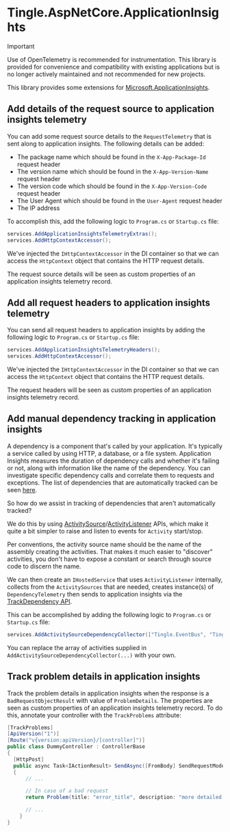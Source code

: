 # Tingle.AspNetCore.ApplicationInsights

> [!IMPORTANT]
> Use of OpenTelemetry is recommended for instrumentation. This library is provided for convenience and compatibility with existing applications but is no longer actively maintained and not recommended for new projects.

This library provides some extensions for [Microsoft.ApplicationInsights](https://github.com/Microsoft/ApplicationInsights-dotnet).

## Add details of the request source to application insights telemetry

You can add some request source details to the `RequestTelemetry` that is sent along to application insights. The following details can be added:

- The package name which should be found in the `X-App-Package-Id` request header
- The version name which should be found in the `X-App-Version-Name` request header
- The version code which should be found in the `X-App-Version-Code` request header
- The User Agent which should be found in the `User-Agent` request header
- The IP address

To accomplish this, add the following logic to `Program.cs` or `Startup.cs` file:

```cs
services.AddApplicationInsightsTelemetryExtras();
services.AddHttpContextAccessor();
```

We've injected the `IHttpContextAccessor` in the DI container so that we can access the `HttpContext` object that contains the HTTP request details.

The request source details will be seen as custom properties of an application insights telemetry record.

## Add all request headers to application insights telemetry

You can send all request headers to application insights by adding the following logic to `Program.cs` or `Startup.cs` file:

```cs
services.AddApplicationInsightsTelemetryHeaders();
services.AddHttpContextAccessor();
```

We've injected the `IHttpContextAccessor` in the DI container so that we can access the `HttpContext` object that contains the HTTP request details.

The request headers will be seen as custom properties of an application insights telemetry record.

## Add manual dependency tracking in application insights

A dependency is a component that's called by your application. It's typically a service called by using HTTP, a database, or a file system. Application Insights measures the duration of dependency calls and whether it's failing or not, along with information like the name of the dependency. You can investigate specific dependency calls and correlate them to requests and exceptions. The list of dependencies that are automatically tracked can be seen [here](https://learn.microsoft.com/en-us/azure/azure-monitor/app/asp-net-dependencies#automatically-tracked-dependencies).

So how do we assist in tracking of dependencies that aren't automatically tracked?

We do this by using [ActivitySource](https://learn.microsoft.com/en-us/dotnet/api/system.diagnostics.activitysource?view=net-5.0&ref=jimmybogard.com)/[ActivityListener](https://learn.microsoft.com/en-us/dotnet/api/system.diagnostics.activitylistener?view=net-5.0&ref=jimmybogard.com) APIs, which make it quite a bit simpler to raise and listen to events for `Activity` start/stop.

Per conventions, the activity source name should be the name of the assembly creating the activities. That makes it much easier to "discover" activities, you don't have to expose a constant or search through source code to discern the name.

We can then create an `IHostedService` that uses `ActivityListener` internally, collects from the `ActivitySources` that are needed, creates instance(s) of `DependencyTelemetry` then sends to application insights via the [TrackDependency API](https://learn.microsoft.com/en-us/azure/azure-monitor/app/api-custom-events-metrics#trackdependency).

This can be accomplished by adding the following logic to `Program.cs` or `Startup.cs` file:

```cs
services.AddActivitySourceDependencyCollector(["Tingle.EventBus", "Tingle.Extensions.MongoDB"]);
```

You can replace the array of activities supplied in `AddActivitySourceDependencyCollector(...)` with your own.

## Track problem details in application insights

Track the problem details in application insights when the response is a `BadRequestObjectResult` with value of `ProblemDetails`. The properties are seen as custom properties of an application insights telemetry record. To do this, annotate your controller with the `TrackProblems` attribute:

```cs
[TrackProblems]
[ApiVersion("1")]
[Route("v{version:apiVersion}/[controller]")]
public class DummyController : ControllerBase
{
  [HttpPost]
  public async Task<IActionResult> SendAsync([FromBody] SendRequestModel model)
  {
      // ...

      // In case of a bad request
      return Problem(title: "error_title", description: "more detailed description", statusCode: 400);

      // ...
    }
}
```
